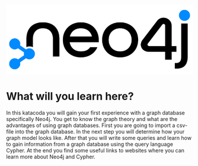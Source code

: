 ![Neo4j logo](./assets/Neo4j-logo_color.png)

# What will you learn here?

In this katacoda you will gain your first experience with a graph database specifically Neo4j. You get to know the graph theory and what are the advantages of using graph databases. First you are going to import a csv-file into the graph database. In the next step you will determine how your graph model looks like. After that you will write some queries and learn how to gain information from a graph database using the query language Cypher. At the end you find some useful links to websites where you can learn more about Neo4j and Cypher.